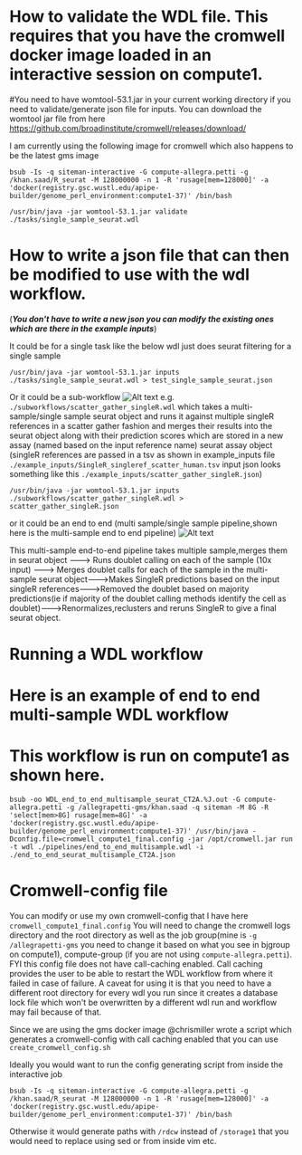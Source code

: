 # How to validate the WDL file. This requires that you have the cromwell docker image loaded in an interactive session on compute1.

#You need to have womtool-53.1.jar in your current working directory if you need to validate/generate json file for inputs. You can download the womtool jar file from here 
https://github.com/broadinstitute/cromwell/releases/download/

I am currently using the following image for cromwell which also happens to be the latest gms image
```
bsub -Is -q siteman-interactive -G compute-allegra.petti -g /khan.saad/R_seurat -M 128000000 -n 1 -R 'rusage[mem=128000]' -a 'docker(registry.gsc.wustl.edu/apipe-builder/genome_perl_environment:compute1-37)' /bin/bash
```

```
/usr/bin/java -jar womtool-53.1.jar validate ./tasks/single_sample_seurat.wdl
```

# How to write a json file that can then be modified to use with the wdl workflow. 
(***You don't have to write a new json you can modify the existing ones which are there in the example inputs***)

It could be for a single task like the below wdl just does seurat filtering for a single sample

```/usr/bin/java -jar womtool-53.1.jar inputs ./tasks/single_sample_seurat.wdl > test_single_sample_seurat.json```

Or it could be a sub-workflow ![Alt text](./workflow_images/scatter_gather_singleR.png?raw=true "scatter-gather SingleR") e.g. `./subworkflows/scatter_gather_singleR.wdl` which takes a multi-sample/single sample seurat object and runs it against multiple singleR references in a scatter gather fashion and merges their results into the seurat object along with their prediction scores which are stored in a new assay (named based on the input reference name) seurat assay object (singleR references are passed in a tsv as shown in example_inputs file `./example_inputs/SingleR_singleref_scatter_human.tsv` input json looks something like this `./example_inputs/scatter_gather_singleR.json`)

```/usr/bin/java -jar womtool-53.1.jar inputs ./subworkflows/scatter_gather_singleR.wdl > scatter_gather_singleR.json```

or it could be an end to end (multi sample/single sample pipeline,shown here is the multi-sample end to end pipeline) ![Alt text](./workflow_images/end_to_end_multisample.png?raw=true "End to End multisample workflow")

This multi-sample end-to-end pipeline takes multiple sample,merges them in seurat object ---> Runs doublet calling on each of the sample (10x input) ---> Merges doublet calls for each of the sample in the multi-sample seurat object--->Makes SingleR predictions based on the input singleR references--->Removed the doublet based on majority predictions(ie if majority of the doublet calling methods identify the cell as doublet)--->Renormalizes,reclusters and reruns SingleR to give a final seurat object.

# Running a WDL workflow 
# Here is an example of end to end multi-sample WDL workflow

# This workflow is run on compute1 as shown here.

```
bsub -oo WDL_end_to_end_multisample_seurat_CT2A.%J.out -G compute-allegra.petti -g /allegrapetti-gms/khan.saad -q siteman -M 8G -R 'select[mem>8G] rusage[mem=8G]' -a 'docker(registry.gsc.wustl.edu/apipe-builder/genome_perl_environment:compute1-37)' /usr/bin/java -Dconfig.file=cromwell_compute1_final.config -jar /opt/cromwell.jar run -t wdl ./pipelines/end_to_end_multisample.wdl -i ./end_to_end_seurat_multisample_CT2A.json
```

# Cromwell-config file

You can modify or use my own cromwell-config that I have here `cromwell_compute1_final.config` 
You will need to change the cromwell logs directory and the root directory as well as the job group(mine is `-g /allegrapetti-gms` you need to change it based on what you see in bjgroup on compute1), compute-group (if you are not using `compute-allegra.petti`). FYI this config file does not have call-caching enabled. Call caching provides the user to be able to restart the WDL workflow from where it failed in case of failure. A caveat for using it is that you need to have a different root directory for every wdl you run since it creates a database lock file which won't be overwritten by a different wdl run and workflow may fail because of that.


Since we are using the gms docker image @chrismiller wrote a script which generates a cromwell-config with call caching enabled that you can use `create_cromwell_config.sh`

Ideally you would want to run the config generating script from inside the interactive job 
```
bsub -Is -q siteman-interactive -G compute-allegra.petti -g /khan.saad/R_seurat -M 128000000 -n 1 -R 'rusage[mem=128000]' -a 'docker(registry.gsc.wustl.edu/apipe-builder/genome_perl_environment:compute1-37)' /bin/bash
```
Otherwise it would generate paths with `/rdcw` instead of `/storage1` that you would need to replace using sed or from inside vim etc.
